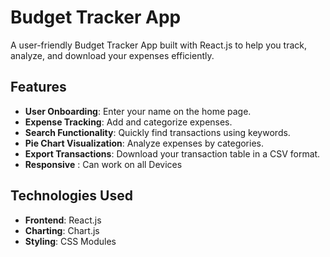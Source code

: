 # Budget Tracker App

A user-friendly Budget Tracker App built with React.js to help you track, analyze, and download your expenses efficiently.

## Features
- **User Onboarding**: Enter your name on the home page.
- **Expense Tracking**: Add and categorize expenses.
- **Search Functionality**: Quickly find transactions using keywords.
- **Pie Chart Visualization**: Analyze expenses by categories.
- **Export Transactions**: Download your transaction table in a CSV format.
- **Responsive** : Can work on all Devices

## Technologies Used
- **Frontend**: React.js
- **Charting**: Chart.js
- **Styling**: CSS Modules

